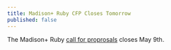 ```yaml
---
title: Madison+ Ruby CFP Closes Tomorrow
published: false
---
```


The Madison+ Ruby [call for proprosals][cfp] closes May 9th.

[cfp]: https://sapling.wufoo.com/forms/madison-ruby-call-for-proposals/
